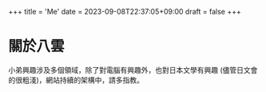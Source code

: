 +++
title = 'Me'
date = 2023-09-08T22:37:05+09:00
draft = false
+++

# 關於八雲
小弟興趣涉及多個領域，除了對電腦有興趣外，也對日本文學有興趣 (儘管日文會的很粗淺)，網站持續的架構中，請多指教。

